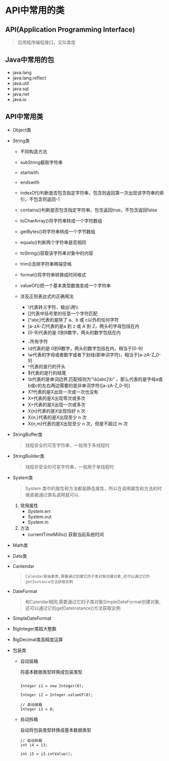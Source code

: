 # API中常用的类

## API(Application Programming Interface)

> 应用程序编程接口，又叫类库

## Java中常用的包

- java.lang
- java.lang.reflect
- java.util
- java.sql
- java.net
- java.io

## API中常用类

- Object类

- String类

  - 不同构造方法

  - subString截取字符串
  - startwith
  - endswith
  - indexOf()判断是否包含指定字符串，包含则返回第一次出现该字符串的索引，不包含则返回-1
  - contains()判断是否包含指定字符串，包含返回true，不包含返回false
  - toCharArray()将字符串转成一个字符数组
  - getBytes()将字符串转成一个字节数组
  - equals()判断两个字符串是否相同
  - toString()获取该字符串对象中的内容
  - trim()去除字符串两端空格
  - format()将字符串转换成时间格式
  - valueOf()把一个基本类型数值变成一个字符串
  - 涉及正则表达式的正确用法
    - \代表转义字符，输出\用\\\
    - []代表中括号里的任意一个字符匹配
    - [^abc]代表的是除了 a、b 或 c以外的任何字符
    - [a-zA-Z]代表的是a 到 z 或 A 到 Z，两头的字母包括在内
    - [0-9]代表的是 0到9数字，两头的数字包括在内
    - <span style="font-size:25px;color:red">.</span>所有字符
    - \d代表的是 0到9数字，两头的数字包括在内，相当于[0-9]
    - \w代表的字母或者数字或者下划线(即单词字符)，相当于[a-zA-Z_0-9]
    - ^代表的是行的开头
    - $代表的是行的结尾
    - \b代表的是单词边界,匹配规则为"\b[abc]\b" ，那么代表的是字母a或b或c的左右两边需要的是非单词字符([a-zA-Z_0-9])
    - X?代表的是X出现一次或一次也没有
    - X*代表的是X出现零次或多次
    - X+代表的是X出现一次或多次
    - X{n}代表的是X出现恰好 n 次
    - X{n,}代表的是X出现至少 n 次
    - X{n,m}代表的是X出现至少 n 次，但是不超过 m 次

- StringBuffer类

  > 线程安全的可变字符串，一般用于多线程时

- StringBuilder类

  > 线程非安全的可变字符串，一般用于单线程时

- System类

  > System 类中的属性和方法都是静态属性，所以在调用属性和方法的时候直接通过类名调用就可以.
  
  1. 常用属性
     - System.err
     - System.out
     - System.in
  2. 方法
     - currentTimeMillis()	获取当前系统时间

- Math类

- Date类

- Canlendar

  > ```
  > Calendar是抽象类,需要通过创建它的子类对象创建对象,还可以通过它的getInstance方法获取实例
  > ```

- DateFormat

  > 和Calendar相同,需要通过它的子类对象SimpleDateFormat创建对象,还可以通过它的getDateInstance()方法获取实例

- SimpleDateFormat

- BigInteger类超大整数

- BigDecimal类高精度运算

- 包装类

  - 自动装箱

    将基本数据类型转换成包装类型

    ```
    
    Integer i1 = new Integer(8);
    
    Integer i2 = Integer.valueOf(8);
    
    // 自动装箱
    Integer i3 = 8;
    ```

  - 自动拆箱

    自动将包装类型转换成基本数据类型

    ```
    // 自动拆箱
    int i4 = i3;
    
    int i5 = i3.intValue();
    ```

    

